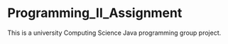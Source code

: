 # Programming_II_Assignment
This is a university Computing Science Java programming group project. 
